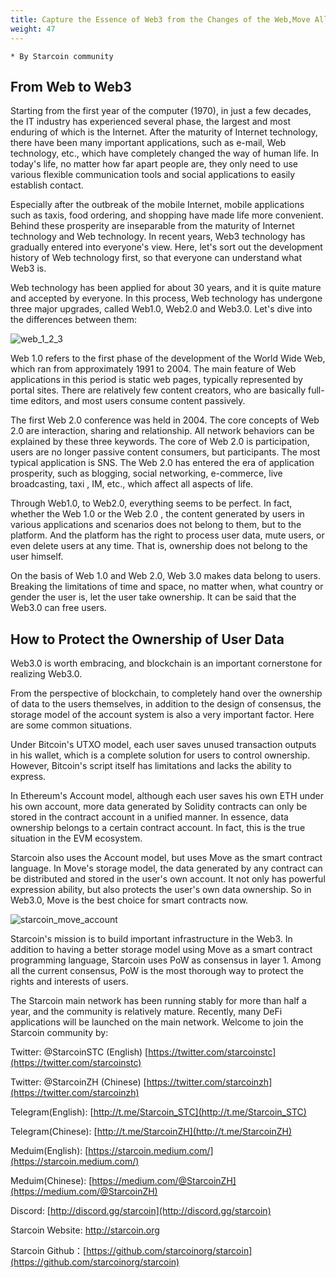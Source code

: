```yaml
---
title: Capture the Essence of Web3 from the Changes of the Web,Move Allows Users to Take Ownership
weight: 47
---
```


~~~
* By Starcoin community
~~~

## From Web to Web3

Starting from the first year of the computer (1970), in just a few decades, the IT industry has experienced several phase, the largest and most enduring of which is the Internet. After the maturity of Internet technology, there have been many important applications, such as e-mail, Web technology, etc., which have completely changed the way of human life. In today's life, no matter how far apart people are, they only need to use various flexible communication tools and social applications to easily establish contact.

Especially after the outbreak of the mobile Internet, mobile applications such as taxis, food ordering, and shopping have made life more convenient. Behind these prosperity are inseparable from the maturity of Internet technology and Web technology. In recent years, Web3 technology has gradually entered into everyone's view. Here, let's sort out the development history of Web technology first, so that everyone can understand what Web3 is. 

Web technology has been applied for about 30 years, and it is quite mature and accepted by everyone. In this process, Web technology has undergone three major upgrades, called Web1.0, Web2.0 and Web3.0. Let's dive into the differences between them: 

![web_1_2_3](https://tva1.sinaimg.cn/large/008i3skNly1gz66auntwtj312g0fwabg.jpg)

Web 1.0 refers to the first phase of the development of the World Wide Web, which ran from approximately 1991 to 2004. The main feature of Web applications in this period is static web pages, typically represented by portal sites. There are relatively few content creators, who are basically full-time editors, and most users consume content passively. 

The first Web 2.0 conference was held in 2004. The core concepts of Web 2.0 are interaction, sharing and relationship. All network behaviors can be explained by these three keywords. The core of Web 2.0 is participation, users are no longer passive content consumers, but participants. The most typical application is SNS. The Web 2.0 has entered the era of application prosperity, such as blogging, social networking, e-commerce, live broadcasting, taxi , IM, etc., which affect all aspects of life. 

Through Web1.0, to Web2.0, everything seems to be perfect. In fact, whether the Web 1.0 or the Web 2.0 , the content generated by users in various applications and scenarios does not belong to them, but to the platform. And the platform has the right to process user data, mute users, or even delete users at any time. That is, ownership does not belong to the user himself. 

On the basis of Web 1.0 and Web 2.0, Web 3.0 makes data belong to users. Breaking the limitations of time and space, no matter when, what country or gender the user is, let the user take ownership. It can be said that the Web3.0 can free users. 

## How to Protect the Ownership of User Data

Web3.0 is  worth embracing, and blockchain is an important cornerstone for realizing Web3.0. 

From the perspective of blockchain, to completely hand over the ownership of data to the users themselves, in addition to the design of consensus, the storage model of the account system is also a very important factor. Here are some common situations. 

Under Bitcoin's UTXO model, each user saves unused transaction outputs in his wallet, which is a complete solution for users to control ownership. However, Bitcoin's script itself has limitations and lacks the ability to express.

In Ethereum's Account model, although each user saves his own ETH under his own account, more data generated by Solidity contracts can only be stored in the contract account in a unified manner. In essence, data ownership belongs to a certain contract account. In fact, this is the true situation in the EVM ecosystem. 

Starcoin also uses the Account model, but uses Move as the smart contract language. In Move's storage model, the data generated by any contract can be distributed and stored in the user's own account. It not only has powerful expression ability, but also protects the user's own data ownership. So in Web3.0, Move is the best choice for smart contracts now.

![starcoin_move_account](https://tva1.sinaimg.cn/large/008i3skNly1gz64khhxkvj30n60c90tg.jpg)

Starcoin's mission is to build important infrastructure in the Web3. In addition to having a better storage model using Move as a smart contract programming language, Starcoin uses PoW as consensus in layer 1. Among all the current consensus, PoW is the most thorough way to protect the rights and interests of users. 

The Starcoin main network has been running stably for more than half a year, and the community is relatively mature. Recently, many DeFi applications will be launched on the main network. Welcome to join the Starcoin community by: 

Twitter: @StarcoinSTC (English) [https://twitter.com/starcoinstc](https://twitter.com/starcoinstc)

Twitter: @StarcoinZH (Chinese) [https://twitter.com/starcoinzh](https://twitter.com/starcoinzh)

Telegram(English): [http://t.me/Starcoin_STC](http://t.me/Starcoin_STC)

Telegram(Chinese): [http://t.me/StarcoinZH](http://t.me/StarcoinZH)

Meduim(English): [https://starcoin.medium.com/](https://starcoin.medium.com/)

Meduim(Chinese): [https://medium.com/@StarcoinZH](https://medium.com/@StarcoinZH)

Discord: [http://discord.gg/starcoin](http://discord.gg/starcoin)

Starcoin Website: http://starcoin.org

Starcoin Github：[https://github.com/starcoinorg/starcoin](https://github.com/starcoinorg/starcoin)

